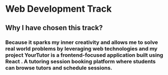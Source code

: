 # Web Development Track

## Why I have chosen this track?
### Because it sparks my inner creativity and allows me to solve real world problems by leveraging web technologies and my project YourTutor is a frontend-focused application built using React . A tutoring session booking platform where students can browse tutors and schedule sessions.